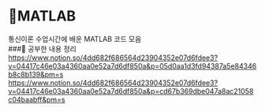 # 📂MATLAB
통신이론 수업시간에 배운 MATLAB 코드 모음 <br>
###🔗 공부한 내용 정리
https://www.notion.so/4dd682f686564d23904352e07d6fdee3?v=04417c46e03a4360aa0e52a7d6df850a&p=05d0aa1d3fd94387a5e84346b8c8b139&pm=s <br>
https://www.notion.so/4dd682f686564d23904352e07d6fdee3?v=04417c46e03a4360aa0e52a7d6df850a&p=cd67b369dbe047a8ac21058c04baabff&pm=s
